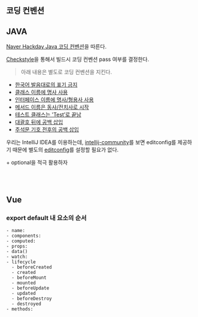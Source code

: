 ## 코딩 컨벤션
## JAVA

[Naver Hackday Java 코딩 컨벤션](https://naver.github.io/hackday-conventions-java/#space-around-comment)을 따른다.

[Checkstyle](https://github.com/naver/hackday-conventions-java/blob/master/rule-config/naver-checkstyle-rules.xml)을 통해서 빌드시 코딩 컨벤션 pass 여부를 결정한다. 

> 아래 내용은 별도로 코딩 컨벤션을 지킨다.

- [한국어 발음대로의 표기 금지](https://naver.github.io/hackday-conventions-java/#avoid-korean-pronounce)
- [클래스 이름에 명사 사용](https://naver.github.io/hackday-conventions-java/#class-noun)
- [인터페이스 이름에 명사/형용사 사용](https://naver.github.io/hackday-conventions-java/#interface-noun-adj)
- [메서드 이름은 동사/전치사로 시작](https://naver.github.io/hackday-conventions-java/#method-verb-preposition)
- [테스트 클래스는 'Test’로 끝남](https://naver.github.io/hackday-conventions-java/#test-class-suffix)
- [대괄호 뒤에 공백 삽입](https://naver.github.io/hackday-conventions-java/#space-after-bracket)
- [주석문 기호 전후의 공백 삽입](https://naver.github.io/hackday-conventions-java/#space-around-comment)

우리는 IntelliJ IDEA를 이용하는데, [intellij-community](https://github.com/JetBrains/intellij-community/tree/master/plugins/editorconfig)를 보면 editconfig를 제공하기 때문에 별도의 [editconfig](https://editorconfig.org/)를 설정할 필요가 없다.

\+ optional을 적극 활용하자

<br>

<br>

## Vue

### export default 내 요소의 순서

```
- name:
- components:
- computed:
- props:
- data()
- watch:
- lifecycle
  - beforeCreated
  - created
  - beforeMount
  - mounted
  - beforeUpdate
  - updated
  - beforeDestroy
  - destroyed
- methods:
```

